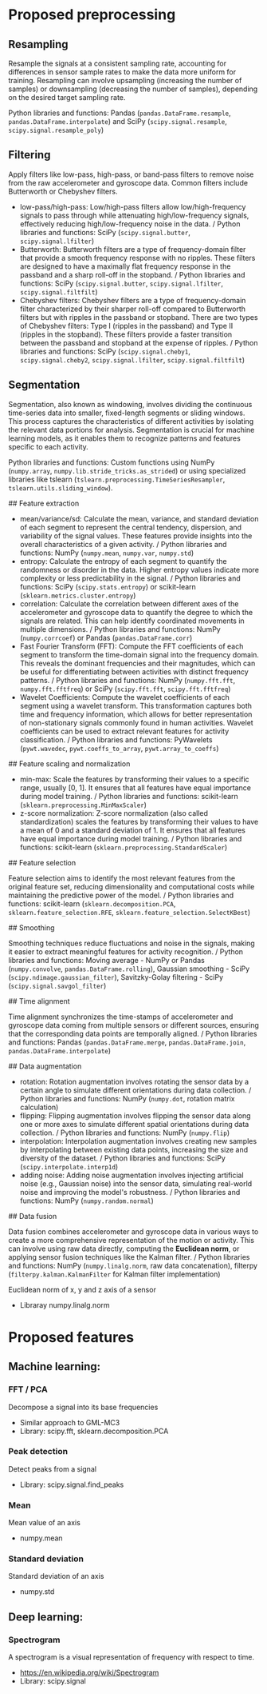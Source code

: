 # Proposed preprocessing

## Resampling

Resample the signals at a consistent sampling rate, accounting for differences in sensor sample rates to make the data more uniform for training. Resampling can involve upsampling (increasing the number of samples) or downsampling (decreasing the number of samples), depending on the desired target sampling rate.

Python libraries and functions: Pandas (`pandas.DataFrame.resample`, `pandas.DataFrame.interpolate`) and SciPy (`scipy.signal.resample`, `scipy.signal.resample_poly`)

## Filtering

Apply filters like low-pass, high-pass, or band-pass filters to remove noise from the raw accelerometer and gyroscope data. Common filters include Butterworth or Chebyshev filters.

- low-pass/high-pass: Low/high-pass filters allow low/high-frequency signals to pass through while attenuating high/low-frequency signals, effectively reducing high/low-frequency noise in the data. / Python libraries and functions: SciPy (`scipy.signal.butter`, `scipy.signal.lfilter`)
- Butterworth: Butterworth filters are a type of frequency-domain filter that provide a smooth frequency response with no ripples. These filters are designed to have a maximally flat frequency response in the passband and a sharp roll-off in the stopband. / Python libraries and functions: SciPy (`scipy.signal.butter`, `scipy.signal.lfilter`, `scipy.signal.filtfilt`)
- Chebyshev filters: Chebyshev filters are a type of frequency-domain filter characterized by their sharper roll-off compared to Butterworth filters but with ripples in the passband or stopband. There are two types of Chebyshev filters: Type I (ripples in the passband) and Type II (ripples in the stopband). These filters provide a faster transition between the passband and stopband at the expense of ripples. / Python libraries and functions: SciPy (`scipy.signal.cheby1`, `scipy.signal.cheby2`, `scipy.signal.lfilter`, `scipy.signal.filtfilt`)

## Segmentation

Segmentation, also known as windowing, involves dividing the continuous time-series data into smaller, fixed-length segments or sliding windows. This process captures the characteristics of different activities by isolating the relevant data portions for analysis. Segmentation is crucial for machine learning models, as it enables them to recognize patterns and features specific to each activity.

Python libraries and functions: Custom functions using NumPy (`numpy.array`, `numpy.lib.stride_tricks.as_strided`) or using specialized libraries like tslearn (`tslearn.preprocessing.TimeSeriesResampler`, `tslearn.utils.sliding_window`).

## Feature extraction

- mean/variance/sd: Calculate the mean, variance, and standard deviation of each segment to represent the central tendency, dispersion, and variability of the signal values. These features provide insights into the overall characteristics of a given activity. / Python libraries and functions: NumPy (`numpy.mean`, `numpy.var`, `numpy.std`)
- entropy: Calculate the entropy of each segment to quantify the randomness or disorder in the data. Higher entropy values indicate more complexity or less predictability in the signal. / Python libraries and functions: SciPy (`scipy.stats.entropy`) or scikit-learn (`sklearn.metrics.cluster.entropy`)
- correlation: Calculate the correlation between different axes of the accelerometer and gyroscope data to quantify the degree to which the signals are related. This can help identify coordinated movements in multiple dimensions. / Python libraries and functions: NumPy (`numpy.corrcoef`) or Pandas (`pandas.DataFrame.corr`)
- Fast Fourier Transform (FFT): Compute the FFT coefficients of each segment to transform the time-domain signal into the frequency domain. This reveals the dominant frequencies and their magnitudes, which can be useful for differentiating between activities with distinct frequency patterns. / Python libraries and functions: NumPy (`numpy.fft.fft`, `numpy.fft.fftfreq`) or SciPy (`scipy.fft.fft`, `scipy.fft.fftfreq`)
- Wavelet Coefficients: Compute the wavelet coefficients of each segment using a wavelet transform. This transformation captures both time and frequency information, which allows for better representation of non-stationary signals commonly found in human activities. Wavelet coefficients can be used to extract relevant features for activity classification. / Python libraries and functions: PyWavelets (`pywt.wavedec`, `pywt.coeffs_to_array`, `pywt.array_to_coeffs`)

## Feature scaling and normalization

- min-max: Scale the features by transforming their values to a specific range, usually [0, 1]. It ensures that all features have equal importance during model training. / Python libraries and functions: scikit-learn (`sklearn.preprocessing.MinMaxScaler`)
- z-score normalization: Z-score normalization (also called standardization) scales the features by transforming their values to have a mean of 0 and a standard deviation of 1. It ensures that all features have equal importance during model training. / Python libraries and functions: scikit-learn (`sklearn.preprocessing.StandardScaler`)

## Feature selection

Feature selection aims to identify the most relevant features from the original feature set, reducing dimensionality and computational costs while maintaining the predictive power of the model. / Python libraries and functions: scikit-learn (`sklearn.decomposition.PCA`, `sklearn.feature_selection.RFE`, `sklearn.feature_selection.SelectKBest`)

## Smoothing

Smoothing techniques reduce fluctuations and noise in the signals, making it easier to extract meaningful features for activity recognition. / Python libraries and functions: Moving average - NumPy or Pandas (`numpy.convolve`, `pandas.DataFrame.rolling`), Gaussian smoothing - SciPy (`scipy.ndimage.gaussian_filter`), Savitzky-Golay filtering - SciPy (`scipy.signal.savgol_filter`)

## Time alignment

Time alignment synchronizes the time-stamps of accelerometer and gyroscope data coming from multiple sensors or different sources, ensuring that the corresponding data points are temporally aligned. / Python libraries and functions: Pandas (`pandas.DataFrame.merge`, `pandas.DataFrame.join`, `pandas.DataFrame.interpolate`)

## Data augmentation

- rotation: Rotation augmentation involves rotating the sensor data by a certain angle to simulate different orientations during data collection. / Python libraries and functions: NumPy (`numpy.dot`, rotation matrix calculation)
- flipping: Flipping augmentation involves flipping the sensor data along one or more axes to simulate different spatial orientations during data collection. / Python libraries and functions: NumPy (`numpy.flip`)
- interpolation: Interpolation augmentation involves creating new samples by interpolating between existing data points, increasing the size and diversity of the dataset. / Python libraries and functions: SciPy (`scipy.interpolate.interp1d`)
- adding noise: Adding noise augmentation involves injecting artificial noise (e.g., Gaussian noise) into the sensor data, simulating real-world noise and improving the model's robustness. / Python libraries and functions: NumPy (`numpy.random.normal`)

## Data fusion

Data fusion combines accelerometer and gyroscope data in various ways to create a more comprehensive representation of the motion or activity. This can involve using raw data directly, computing the **Euclidean norm**, or applying sensor fusion techniques like the Kalman filter. / Python libraries and functions: NumPy (`numpy.linalg.norm`, raw data concatenation), filterpy (`filterpy.kalman.KalmanFilter` for Kalman filter implementation)

Euclidean norm of x, y and z axis of a sensor
- Libraray numpy.linalg.norm

# Proposed features

## Machine learning:

### FFT / PCA

Decompose a signal into its base frequencies
- Similar approach to GML-MC3
- Library: scipy.fft, sklearn.decomposition.PCA

### Peak detection

Detect peaks from a signal
- Library: scipy.signal.find_peaks

### Mean

Mean value of an axis
- numpy.mean

### Standard deviation

Standard deviation of an axis
- numpy.std

## Deep learning:

### Spectrogram

A spectrogram is a visual representation of frequency with respect to time.
- https://en.wikipedia.org/wiki/Spectrogram
- Library: scipy.signal
